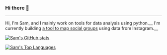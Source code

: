 ### Hi there 👋
---
Hi, I'm Sam, and I mainly work on tools for data analysis using python.__
I'm currently building [a tool to map social groups](https://github.com/samuel-grosz/Instagram2Graph) using data from Instagram.__

[![Sam's GitHub stats](https://github-readme-stats.vercel.app/api?username=samuel-grosz&theme=tokyonight)](https://github.com/samuel-grosz/github-readme-stats)

[![Sam's Top Languages](https://github-readme-stats.vercel.app/api/top-langs/?username=samuel-grosz&layout=compact&theme=tokyonight)](https://github.com/samuel-grosz/github-readme-stats)
